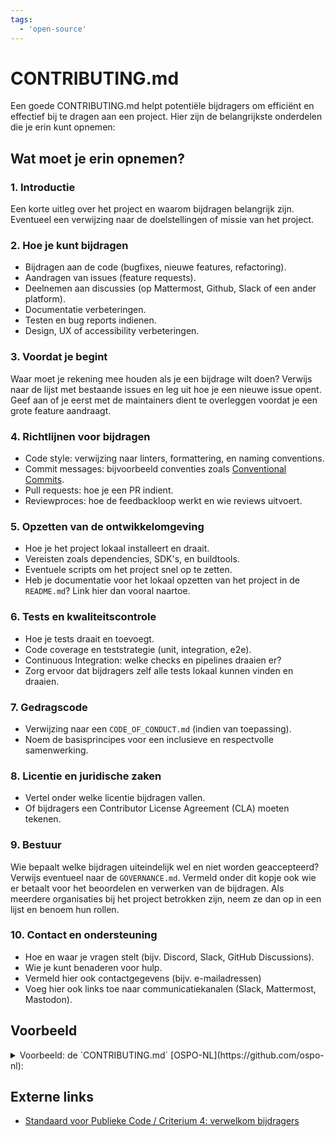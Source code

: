 ```yaml
---
tags:
  - 'open-source'
---
```

# CONTRIBUTING.md

Een goede CONTRIBUTING.md helpt potentiële bijdragers om efficiënt en effectief bij te dragen aan een project. Hier zijn de belangrijkste onderdelen die je erin kunt opnemen:

## Wat moet je erin opnemen?

### 1. Introductie

Een korte uitleg over het project en waarom bijdragen belangrijk zijn. Eventueel een verwijzing naar de doelstellingen of missie van het project.

### 2. Hoe je kunt bijdragen

- Bijdragen aan de code (bugfixes, nieuwe features, refactoring).
- Aandragen van issues (feature requests).
- Deelnemen aan discussies (op Mattermost, Github, Slack of een ander platform).
- Documentatie verbeteringen.
- Testen en bug reports indienen.
- Design, UX of accessibility verbeteringen.

### 3. Voordat je begint

Waar moet je rekening mee houden als je een bijdrage wilt doen? Verwijs naar de lijst met bestaande issues en leg uit hoe je een nieuwe issue opent. Geef aan of je eerst met de maintainers dient te overleggen voordat je een grote feature aandraagt.

### 4. Richtlijnen voor bijdragen

- Code style: verwijzing naar linters, formattering, en naming conventions.
- Commit messages: bijvoorbeeld conventies zoals [Conventional Commits](https://www.conventionalcommits.org/en/v1.0.0/).
- Pull requests: hoe je een PR indient.
- Reviewproces: hoe de feedbackloop werkt en wie reviews uitvoert.

### 5. Opzetten van de ontwikkelomgeving

- Hoe je het project lokaal installeert en draait.
- Vereisten zoals dependencies, SDK's, en buildtools.
- Eventuele scripts om het project snel op te zetten. 
- Heb je documentatie voor het lokaal opzetten van het project in de `README.md`? Link hier dan vooral naartoe.

### 6. Tests en kwaliteitscontrole

- Hoe je tests draait en toevoegt.
- Code coverage en teststrategie (unit, integration, e2e).
- Continuous Integration: welke checks en pipelines draaien er? 
- Zorg ervoor dat bijdragers zelf alle tests lokaal kunnen vinden en draaien.

### 7. Gedragscode

- Verwijzing naar een `CODE_OF_CONDUCT.md` (indien van toepassing). 
- Noem de basisprincipes voor een inclusieve en respectvolle samenwerking.

### 8. Licentie en juridische zaken

- Vertel onder welke licentie bijdragen vallen.
- Of bijdragers een Contributor License Agreement (CLA) moeten tekenen.

### 9. Bestuur

Wie bepaalt welke bijdragen uiteindelijk wel en niet worden geaccepteerd? Verwijs eventueel naar de `GOVERNANCE.md`. Vermeld onder dit kopje ook wie er betaalt voor het beoordelen en verwerken van de bijdragen. Als meerdere organisaties bij het project betrokken zijn, neem ze dan op in een lijst en benoem hun rollen.

### 10. Contact en ondersteuning

- Hoe en waar je vragen stelt (bijv. Discord, Slack, GitHub Discussions).
- Wie je kunt benaderen voor hulp. 
- Vermeld hier ook contactgegevens (bijv. e-mailadressen)
- Voeg hier ook links toe naar communicatiekanalen (Slack, Mattermost, Mastodon).

## Voorbeeld

<details>
  <summary>Voorbeeld: de `CONTRIBUTING.md` [OSPO-NL](https://github.com/ospo-nl):</summary>

```markdown showLineNumbers title="./CONTRIBUTING.md"
# Contributing Guide

> _Voor het maken van een eigen CONTRIBUTING kijk onderaan bij [Attribution](#attribution)_

Om te beginnen, hartelijk dank voor je interesse om bij te dragen aan dit OSPO-NL initiatief! Door
te delen in kennis en ervaring en samen te werken komen we tot 'best practices' en hulp om Open
Source projecten in Nederland goed te organiseren.

> **For non-Dutch native readers**: First off, thank you for your interest to contribute to this
> OSPO-NL initiative! By sharing knowledge and experiences and collaborate we'll be able to produce
> Best Practices and help to set up Open Source projects in The Netherlands. Because the gap between
> needs and knowledge in The Netherlands the content of this initiative will be mainly in Dutch.
>
> We are very sorry if this creates a feeling of not being inclusive ... which is of course against
> our [Code of Conduct](CODE_OF_CONDUCT.md); We would like to be as inclusive as possible!
>
> BUT to choose to write mainly in Dutch we will be more inclusive to the less equiped and Dutch
> native readers of our content and those are the primary focus of these practices. Nonetheless,
> much content is probably not managed here or produced inside these repositories but will be linked
> to or just translated summaries of content elsewhere.

Door deze richtlijnen te volgen, communiceer je dat je de tijd respecteert van de ontwikkelaars die
dit open source-project beheren en ontwikkelen. In ruil daarvoor moeten ze dat respect beantwoorden
bij het aanpakken van uw melding, het beoordelen van wijzigingen en het helpen afronden van uw pull
requests.

Houd een open geest! Het verbeteren van documentatie, melden van fouten, of bijdragen aandragen zijn
voorbeelden van nuttige bijdragen. Veel informatie is mogelijk al ergens beschikbaar, waarschijnlijk
in het Engels, en het verwijzen naar andere documentatie helpt ons allemaal. Helemaal als daar
samenvattingen (of volledige) vertalingen van in het Nederlands toegevoegd worden (daar of in dit
project)!

Mochten bijdragen niet voldoen aan deze richtlijnen dan houden wij ons de vrijheid om commentaren te
negeren en bijdragen te sluiten. Daarbij zullen wij verwijzen naar deze richtlijnen / Contributing
Guide.

> En als je het project leuk vindt, maar gewoon geen tijd hebt om bij te dragen, is dat prima. Er
> zijn andere eenvoudige manieren om het project te steunen en je waardering te tonen, waar we ook
> erg blij mee zijn:
>
> - Geef het project een ster
> - Tweet erover
> - Verwijs naar dit project in de readme van uw project
> - Noem het project op lokale meetups en vertel het aan je vrienden/collega's

## Basisregels

### Gedragscode

Dit project en iedereen die eraan deelneemt, wordt bestuurd door de [OSPO-NL
Gedragscode](CODE_OF_CONDUCT.md). Door deel te nemen, wordt van u verwacht dat u zich aan deze code
houdt. Gelieve onaanvaardbaar gedrag te melden volgens de
[Gedragscode#Handhaving](CODE_OF_CONDUCT.md#handhaving).

### Verwachtingen

Vrijwel alle content is beschreven in Markdown. Daarbij maken wij gebruik van MkDocs Material om
alle documentatie te publiceren. Bij gebruik van plaatjes is het fijn als de bron daarvan ook
onderdeel is van dit project ... en bij voorkeur in een open formaat. Dat betekent dat deze
aangepast en bijgewerkt kunnen worden zonder kosten te maken voor tools. Nogmaals: bij voorkeur.

- Zorg dat bijdragen cross-platform uitwisselbaar zijn: Windows, Mac, Linux.
- Zorg dat code en documentatie compleet is en voldoet aan de [styleguides](#styleguides).
- Maak issues aan voor elke grote wijziging en verbetering die je graag wilt maken. Bespreek de
  dingen transparant en vraag community feedback.
- Probeer bijdragen compact en klein te houden; dat draagt bij aan het behoud van overzicht en
  wijzigingen.
- Wees open naar nieuwe mensen en moedig nieuwe bijdragen aan van alle achtergronden.
- Issues behoren van een passend label te zijn voorzien:
  - `Bug` betekent een urgent probleem in de community of in de documentatie
  - `Enhancement` betekent een bijdrage voor uitbreiding
  - `Question` betekent een vraag

## Ik heb een vraag

> Als je een vraag wilt stellen, gaan we ervan uit dat je de beschikbare
> [documentatie](https://ospo-nl.github.io/kennisbank/) hebt gelezen.

Voordat je een vraag stelt, kun je het beste zoeken naar bestaande
[issues](https://github.com/ospo-nl/kennisbank/issues) die je kunnen helpen. Als u een geschikt
probleem hebt gevonden en nog steeds verduidelijking nodig heeft, kunt u uw vraag in dit nummer
schrijven. Het is ook raadzaam om eerst op internet naar antwoorden te zoeken.

Als je dan toch de behoefte voelt om een vraag te stellen en verduidelijking nodig hebt, raden we
het volgende aan:

- Open een [issue](https://github.com/ospo-nl/kennisbank/issues/new).
- Geef het issue een passend label (zie [verwachtingen](#verwachtingen)).
- Geef zoveel mogelijk context over waar je tegenaan loopt.
- Indien van toepassing: Lever technische afhankelijkheden die relevant lijken.

We zullen het probleem dan zo snel mogelijk in behandeling nemen.

## Ik wil bijdragen

> **Juridische mededeling**
>
> Wanneer u bijdraagt aan dit project, moet u ermee instemmen dat u 100% van de inhoud hebt
> geschreven, dat u over de benodigde rechten op de inhoud beschikt en dat de inhoud die u bijdraagt
> onder de projectlicentie mag worden geleverd.

### Issues melden

#### Voordat u een issue indient

Een goed issue zou er niet voor moeten zorgen dat anderen u moeten achtervolgen voor meer
informatie. Daarom vragen we u om dit zorgvuldig te onderzoeken, informatie te verzamelen en het
probleem in detail te beschrijven in uw melding.

- Zorg ervoor dat u de nieuwste versie gebruikt.
- Lees de [documentatie](https://ospo-nl.github.io/kennisbank/) aandachtig door en ontdek of de
  functionaliteit al wordt gedekt, misschien door een individuele configuratie.
- Voer een [zoekopdracht](https://github.com/ospo-nl/kennisbank/issues) uit om te zien of de
  verbetering al is voorgesteld. Als dit het geval is, voeg dan een opmerking toe aan de bestaande
  uitgave in plaats van een nieuwe te openen.

Voor dit moment is er alleen documentatie en zijn verdere voorbereidingen niet nodig. Mocht er ooit
tools en software componenten opgeleverd worden, dan is het van belang om de details daarvan ook
duidelijk te melden en te onderzoeken of het daadwerkelijk een probleem met die software is of dat
het wellicht toch een fout in uw omgeving is.

#### Hoe dien ik een goed issue in?

> U mag beveiligingsgerelateerde problemen, kwetsbaarheden of issues, inclusief gevoelige
> informatie, nooit melden aan de issue tracker of elders in het openbaar. In plaats daarvan moeten
> gevoelige bugs per e-mail naar <TODO> worden gestuurd.

We gebruiken GitHub-problemen om issue en fouten op te sporen. Als u een probleem met het project
tegenkomt:

- Open een [issue](https://github.com/ospo-nl/kennisbank/issues/new). (Omdat we op dit moment niet
  zeker weten of het een fout is of niet, vragen we je om nog niet over een fout te praten en het
  probleem niet te labelen.)
- Leg zo duidelijk mogelijk uit wat u verwacht of wens en geef suggesties voor invulling daarvan.
- Geef de informatie op die u in het vorige gedeelte hebt verzameld.

Zodra het is ingediend:

- Het projectteam zal het probleem dienovereenkomstig labelen.
- Een teamlid zal proberen het issue te begrijpen en op te volgen.

#### Meer hulp

Hier zijn een paar vriendelijke (maar Engelse) handleidingen voor meer hulp en achtergronden: [First
Timers Only](http://www.firsttimersonly.com/) en [Make A Pull Request](http://makeapullrequest.com/)

### Verbeteringen voorstellen

Deze sectie begeleidt u bij het indienen van een verbeteringssuggestie voor OSPO-NL, **inclusief
volledig nieuwe functies en kleine verbeteringen aan bestaande functionaliteit**. Door deze
richtlijnen te volgen, kunnen beheerders en de community uw suggestie begrijpen en gerelateerde
suggesties vinden.

#### Voordat u een verbetering indient

- Zorg ervoor dat u de nieuwste versie gebruikt.
- Lees de [documentatie](https://ospo-nl.github.io/kennisbank/) aandachtig door en ontdek of de
  functionaliteit al wordt gedekt, misschien door een individuele configuratie.
- Voer een [zoekopdracht](https://github.com/ospo-nl/kennisbank/issues) uit om te zien of de
  verbetering al is voorgesteld. Als dit het geval is, voeg dan een opmerking toe aan de bestaande
  uitgave in plaats van een nieuwe te openen.
- Ga na of uw idee past binnen de reikwijdte en doelstellingen van het project. Het is aan u om een
  sterk pleidooi te houden om de ontwikkelaars van het project te overtuigen van de voordelen van
  deze functie. Houd er rekening mee dat we functies willen die nuttig zijn voor de meerderheid van
  onze gebruikers en niet slechts voor een kleine subgroep. Als u zich slechts op een minderheid van
  gebruikers richt, overweeg dan om een bibliotheek met add-ons/plug-ins te schrijven.

#### Hoe dien ik een goede verbeteringssuggestie in?

Suggesties voor verbeteringen worden bijgehouden als [GitHub
issues](https://github.com/ospo-nl/kennisbank/issues).

- Gebruik een **duidelijke en beschrijvende titel** voor het probleem om de suggestie te
  identificeren.
- Geef een stapsgewijze beschrijving van de voorgestelde verbetering met zoveel mogelijk details.
- Beschrijf het huidige gedrag en leg uit welk gedrag je in plaats daarvan verwachtte te zien en
  waarom. Op dit punt kunt u ook zien welke alternatieven niet voor u werken.
- Misschien wilt u schermafbeeldingen en geanimeerde GIF's toevoegen die u helpen de stappen te
  demonstreren of aan te geven op welk onderdeel de suggestie betrekking heeft. U kunt deze tool
  gebruiken om GIF's op macOS en Windows op te nemen, en deze tool of deze tool op Linux.
- Leg uit waarom deze verbetering nuttig zou zijn voor de meeste gebruikers van OSPO-NL. Misschien
  wil je ook wijzen op de andere projecten die het beter hebben opgelost en die als inspiratie
  kunnen dienen.

## Review proces

Om wijzigingen goed te kunnen beheren, volgen en uit te leggen, volgen we een eenvoudig proces van
review en Pull Requests (PRs).

- Wijzigingen wordt nooit direct op de `main` branch gedaan, maar altijd in een 'feature' branch.
- Maak een Pull Request aan zodra je klaar bent. Of maak gelijk een Draft Pull Request aan nadat u
  uw feature branch hebt aangemaakt. Zodra uw wijzigingen klaar zijn voor review, wijzigt u uw Draft
  PR naar 'Ready for Review'.
- Een teamlid reviewt de wijzigingen in het Pull Request en geeft commentaar en/of goedkeuring
  (Approve).
- Na goedkeuring kan het Pull Request gemerged worden. Hiervoor wordt standaard 'Squash & Merge'
  gebruikt. In geval dat de PR door een teamlid is ingediend, reviewt een ander teamlid de PR maar
  wordt de merge overgelaten aan de auteur van de PR.
- Na de merge dienen bijbehorende issues bijgewerkt te worden zodat deze niet onnodig open blijven
  staan ofwel beantwoord worden.

## Styleguides

### Markdown

Alle documentatie moet 'machine-readable' zijn en tegelijk ook makkelijk leesbaar en onderhoudbaar
voor mensen. Daarom maken we gebruik van **Markdown**. Zie ook [GitHub
Markdown](https://docs.github.com/en/get-started/writing-on-github/getting-started-with-writing-and-formatting-on-github/basic-writing-and-formatting-syntax)
en de algemene [Markdown handleiding](https://www.markdownguide.org/basic-syntax/) (EN) (of zelfs de
originele [documentatie](https://daringfireball.net/projects/markdown/syntax)). De documentatie van
het gebruikte [Material for MkDocs](https://squidfunk.github.io/mkdocs-material/reference/) thema
benoemt de opmaak die extra wordt ondersteunt door het thema.

Alinea's worden op of binnen **100 karakters** afgekapt om versiebeheer per regel beheersbaar te
maken. Dit kan automatisch worden afgedwongen in tooling, bijv. [Rewrap in
VSCode](https://stkb.github.io/Rewrap/) (keyboard shortcut: `alt+Q`).

### Bestandsnamen

Alle bestandsnamen, zowel van bestanden (files) als van mappen (folders), komen terug in de URL van
de gepubliceerde documentatie ... en spaties zijn niet zo standaard voor URLs. Daarom worden er GEEN
spaties gebruikt in bestandsnamen. Deze worden vervangen door `_`, underscores. In het genereren van
de documentatie worden deze netjes vervangen door spaties zodat de layout er wel mooi en netjes uit
ziet! :muscle:

### Regeleinden
Er zijn meerdere manieren om regeleinden (Engels: line endings) te codificeren in bestanden. Voor
dit project horen die `LF` te zijn, zoals gebruikelijk voor de meeste projecten. Hiermee is
gegarandeerd dat op Linux, Windows en Mac OSX bestanden op dezelfde wijze worden gepresenteerd en
Pull Requests gemakkelijk zijn. Lokaal uitchecken met CRLF (in Windows) en commits met LF is
uiteraard toegestaan .. als het resultaat maar met LF in GitHub terecht komt :smile:

Zie ook [Blog: Mind the End of Your
Line](https://adaptivepatchwork.com/2012/03/01/mind-the-end-of-your-line/) en [GitHub Help on Line
Endings](https://docs.github.com/en/get-started/getting-started-with-git/configuring-git-to-handle-line-endings).

## Community

De OSPO-NL Community is nog in oprichting. Voor dit moment zijn er nog geen officiële kanalen en
samenwerkingsverbanden anders dan actief betrokken personen. Zie ook meer in de [over
ons](https://ospo-nl.github.io/kennisbank/Over_ons).

## Attribution

Een eigen CONTRIBUTING maken is niet echt moeilijk ... en toch ook weer wel. Inspiratie voor deze
variant komt van een
[template](https://github.com/nayafia/contributing-template/blob/HEAD/CONTRIBUTING-template.md) en
**contributing-gen**. [Genereer zelf](https://github.com/bttger/contributing-gen) (incl. CODE OF
CONDUCT) !
```

</details>

## Externe links

- [Standaard voor Publieke Code /  Criterium 4: verwelkom bijdragers](https://codefor.nl/community-translations-standard/nl/criteria/welcome-contributors.html)